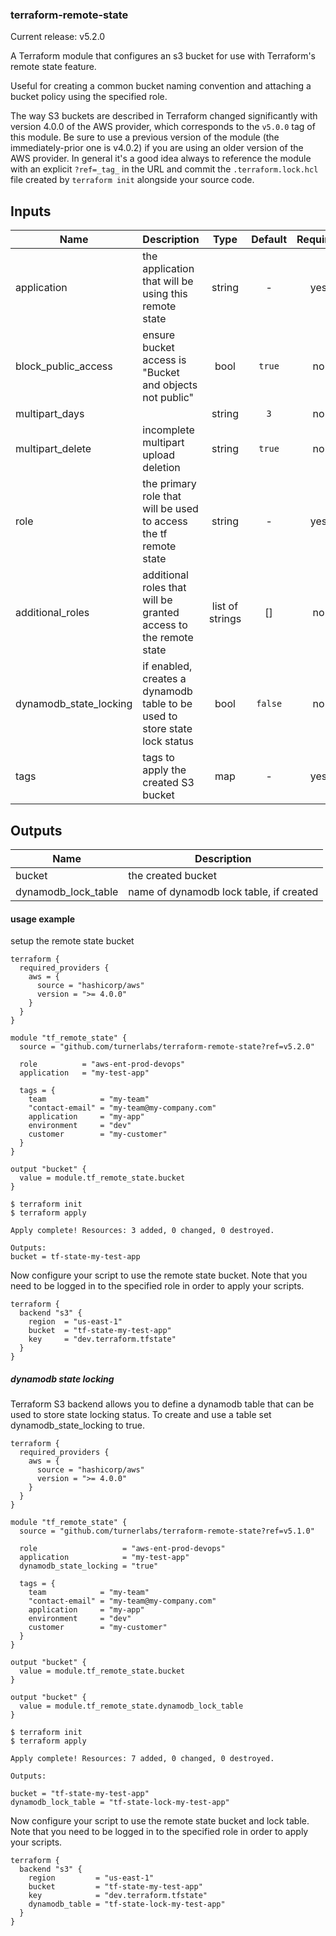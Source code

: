### terraform-remote-state

Current release: v5.2.0

A Terraform module that configures an s3 bucket for use with Terraform's remote state feature.

Useful for creating a common bucket naming convention and attaching a bucket policy using the specified role.

The way S3 buckets are described in Terraform changed significantly with
version 4.0.0 of the AWS provider, which corresponds to the `v5.0.0` tag of
this module.  Be sure to use a previous version of the module (the
immediately-prior one is v4.0.2) if you are using an older version of the AWS
provider. In general it's a good idea always to reference the module with an explicit
`?ref=_tag_` in the URL and commit the `.terraform.lock.hcl` file created by
`terraform init` alongside your source code.


## Inputs

| Name | Description | Type | Default | Required |
|------|-------------|:----:|:-----:|:-----:|
| application | the application that will be using this remote state | string | - | yes |
| block\_public\_access | ensure bucket access is "Bucket and objects not public" | bool | `true` | no |
| multipart\_days |  | string | `3` | no |
| multipart\_delete | incomplete multipart upload deletion | string | `true` | no |
| role | the primary role that will be used to access the tf remote state | string | - | yes |
| additional\_roles | additional roles that will be granted access to the remote state | list of strings | \[] | no |
| dynamodb\_state\_locking | if enabled, creates a dynamodb table to be used to store state lock status | bool | `false` | no |
| tags | tags to apply the created S3 bucket | map | - | yes |

## Outputs

| Name | Description |
|------|-------------|
| bucket | the created bucket |
| dynamodb_lock_table | name of dynamodb lock table, if created |

#### usage example

setup the remote state bucket

```hcl
terraform {
  required_providers {
    aws = {
      source = "hashicorp/aws"
      version = ">= 4.0.0"
    }
  }
}

module "tf_remote_state" {
  source = "github.com/turnerlabs/terraform-remote-state?ref=v5.2.0"

  role          = "aws-ent-prod-devops"
  application   = "my-test-app"

  tags = {
    team            = "my-team"
    "contact-email" = "my-team@my-company.com"
    application     = "my-app"
    environment     = "dev"
    customer        = "my-customer"
  }
}

output "bucket" {
  value = module.tf_remote_state.bucket
}
```

```
$ terraform init
$ terraform apply

Apply complete! Resources: 3 added, 0 changed, 0 destroyed.

Outputs:
bucket = tf-state-my-test-app
```

Now configure your script to use the remote state bucket.  Note that you need to be logged in to the specified role in order to apply your scripts.

```hcl
terraform {
  backend "s3" {
    region  = "us-east-1"
    bucket  = "tf-state-my-test-app"
    key     = "dev.terraform.tfstate"
  }
}
```

##### dynamodb state locking

Terraform S3 backend allows you to define a dynamodb table that can be used to store state locking status. To create and use a table set dynamodb_state_locking to true.

```hcl
terraform {
  required_providers {
    aws = {
      source = "hashicorp/aws"
      version = ">= 4.0.0"
    }
  }
}

module "tf_remote_state" {
  source = "github.com/turnerlabs/terraform-remote-state?ref=v5.1.0"

  role                   = "aws-ent-prod-devops"
  application            = "my-test-app"
  dynamodb_state_locking = "true"

  tags = {
    team            = "my-team"
    "contact-email" = "my-team@my-company.com"
    application     = "my-app"
    environment     = "dev"
    customer        = "my-customer"
  }
}

output "bucket" {
  value = module.tf_remote_state.bucket
}

output "bucket" {
  value = module.tf_remote_state.dynamodb_lock_table
}
```

```
$ terraform init
$ terraform apply

Apply complete! Resources: 7 added, 0 changed, 0 destroyed.

Outputs:

bucket = "tf-state-my-test-app"
dynamodb_lock_table = "tf-state-lock-my-test-app"
```

Now configure your script to use the remote state bucket and lock table.  Note that you need to be logged in to the specified role in order to apply your scripts.

```hcl
terraform {
  backend "s3" {
    region         = "us-east-1"
    bucket         = "tf-state-my-test-app"
    key            = "dev.terraform.tfstate"
    dynamodb_table = "tf-state-lock-my-test-app"
  }
}
```
